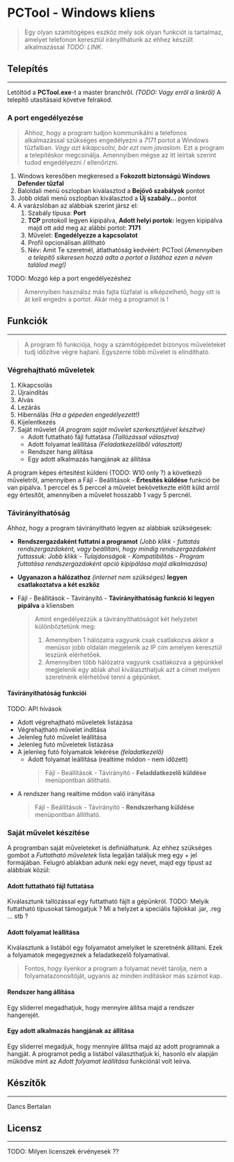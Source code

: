 # **PCTool - Windows kliens**
> Egy olyan számítógépes eszköz mely sok olyan funkciót is tartalmaz, amelyet telefonon keresztül irányíthatunk az ehhez készült alkalmazással *TODO: LINK*. 

## Telepítés
************

Letöltöd a **PCTool.exe**-t a master branchről. *(TODO: Vagy erről a linkről)* A telepítő utasításaid követve felrakod.

### A port engedélyezése
> Ahhoz, hogy a program tudjon kommunikálni a telefonos alkalmazással szükséges engedélyezni a *7171* portot a Windows tűzfalban. *Vagy azt kikapcsolni, bár ezt nem javaslom.*
Ezt a program a telepítéskor megcsinálja. Amennyiben mégse az itt leírtak szerint tudod engedélyezni / ellenőrizni.

1. Windows keresőben megkeresed a **Fokozott biztonságú Windows Defender tűzfal**
2. Baloldali menü oszlopban kiválasztod a **Bejövő szabályok** pontot
3. Jobb oldali menü oszlopban kiválasztod a **Új szabály...** pontot
4. A varázslóban az alábbiak szerint jársz el:
    1. Szabály típusa: **Port**
    2. **TCP** protokoll legyen kipipálva, **Adott helyi portok:** legyen kipipálva majd ott add meg az alábbi portot: **7171**
    3. Művelet: **Engedélyezze a kapcsolatot**
    4. Profil opcionálisan állítható
    5. Név: Amit Te szeretnél, átlathatóság kedvéért: PCTool *(Amennyiben a telepítő sikeresen hozzá adta a portot a listához ezen a néven találod meg!)*

TODO: Mozgó kép a port engedélyezéshez

> Amennyiben használsz más fajta tűzfalat is elképzelhető, hogy ott is át kell engedni a portot. Akár még a programot is !

## Funkciók
************
> A program fő funkciója, hogy a számítógépedet bizonyos műveleteket tudj időzítve végre hajtani. Egyszerre több művelet is elindítható.

### Végrehajtható műveletek

1. Kikapcsolás
2. Újraindítás
3. Alvás
4. Lezárás
5. Hibernálás *(Ha a gépeden engedélyezett!)*
6. Kijelentkezés
7. Saját művelet *(A program saját művelet szerkesztőjével készítve)*
    * Adott futtatható fájl futtatása *(Tallózással választva)*
    * Adott folyamat leállítása *(Feladatkezelőből választott)*
    * Rendszer hang állítása
    * Egy adott alkalmazás hangjának az állítása 

A program képes értesítést küldeni (TODO: W10 only ?) a következő műveletről, amennyiben a Fájl - Beállítások - **Értesítés küldése** funkció be van pipálva.
1 perccel és 5 perccel a művelet bekövetkezte előtt küld arról egy értesítőt, amennyiben a művelet hosszabb 1 vagy 5 percnél.

### Távirányíthatóság

Ahhoz, hogy a program távirányítható legyen az alábbiak szükségesek:

* **Rendszergazdaként futtatni a programot** *(Jobb klikk - futtatás rendszergazdaként, vagy beállítani, hogy mindig rendszergazdaként futtassuk: Jobb klikk - Tulajdonságok - Kompatibilitás - Program futtatása rendszergazdaként opció kipipálása majd alkalmazása)*
* **Ugyanazon a hálózathoz** *(internet nem szükséges)* **legyen csatlakoztatva a két eszköz**
* Fájl - Beállítások - Távirányító - **Távirányíthatóság funkció ki legyen pipálva** a kliensben

    > Amint engedélyezzük a távirányíthatóságot két helyzetet különböztetünk meg:
    > 1. Amennyiben 1 hálózatra vagyunk csak csatlakozva akkor a menüsor jobb oldalán megjelenik az IP cím amelyen keresztül leszünk elérhetőek.
    > 2. Amennyiben több hálózatra vagyunk csatlakozva a gépünkkel megjelenik egy ablak ahol kiválaszthatjuk azt a címet melyen szeretnénk elérhetővé tenni a gépünket. 

#### Távirányíthatóság funkciói 
TODO: API hívások
* Adott végrehajtható műveletek listázása
* Végrehajtható művelet indítása
* Jelenleg futó művelet leállítása
* Jelenleg futó műveletek listázása
* A jelenleg futó folyamatok lekérése *(feladatkezelő)*
    * Adott folyamat leállítása (realtime módon - nem időzett)
        >Fájl - Beállítások - Távirányító - **Feladdatkezelő küldése** menüpontban állítható.
* A rendszer hang realtime módon való irányítása
    >Fájl - Beállítások - Távirányító - **Rendszerhang küldése** menüpontban állítható.

### Saját művelet készítése
A programban saját műveleteket is definiálhatunk. Az ehhez szükséges gombot a *Futtatható műveletek* lista legalján találjuk meg egy + jel formájában.
Felugró ablakban adunk neki egy nevet, majd egy típust az alábbiak közül:

#### Adott futtatható fájl futtatása
Kiválasztunk tallózással egy futtatható fájlt a gépünkról. TODO: Melyik futtatható típusokat támogatjuk ? Mi a helyzet a speciális fájlokkal .jar, .reg ... stb ? 

#### Adott folyamat leállítása
Kiválasztunk a listából egy folyamatot amelyiket le szeretnénk állítani. Ezek a folyamatok megegyeznek a feladatkezelő folyamatival.
>Fontos, hogy ilyenkor a program a folyamat nevét tárolja, nem a folyamatazonosítóját, ugyanis az minden indításkor más számot kap.

#### Rendszer hang állítása
Egy sliderrel megadhatjuk, hogy mennyire állítsa majd a rendszer hangerejét.

#### Egy adott alkalmazás hangjának az állítása 
Egy sliderrel megadjuk, hogy mennyire állítsa majd az adott programnak a hangját.
A programot pedig a listábol választhatjuk ki, hasonló elv alapján működve mint az *Adott folyamat leállítása* funkciónál volt leírva.

## Készítők
************
Dancs Bertalan 

## Licensz
************

TODO: Milyen licenszek érvényesek ??